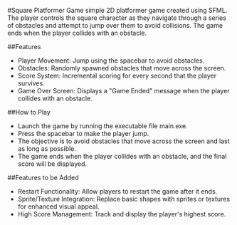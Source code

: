 #Square Platformer Game
simple 2D platformer game created using SFML. The player controls the square character as they navigate through a series of obstacles and attempt to jump over them to avoid collisions. The game ends when the player collides with an obstacle.

##Features
 - Player Movement: Jump using the spacebar to avoid obstacles.
 - Obstacles: Randomly spawned obstacles that move across the screen.
 - Score System: Incremental scoring for every second that the player survives.
 - Game Over Screen: Displays a "Game Ended" message when the player collides with an obstacle.

##How to Play
 - Launch the game by running the executable file main.exe.
 - Press the spacebar to make the player jump.
 - The objective is to avoid obstacles that move across the screen and last as long as possible.
 - The game ends when the player collides with an obstacle, and the final score will be displayed.

##Features to be Added
 - Restart Functionality: Allow players to restart the game after it ends.
 - Sprite/Texture Integration: Replace basic shapes with sprites or textures for enhanced visual appeal.
 - High Score Management: Track and display the player's highest score.
